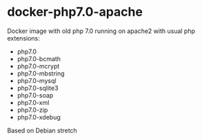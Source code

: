# docker-php7.0-apache
Docker image with old php 7.0 running on apache2 with usual php extensions:

- php7.0
- php7.0-bcmath
- php7.0-mcrypt
- php7.0-mbstring
- php7.0-mysql
- php7.0-sqlite3
- php7.0-soap
- php7.0-xml
- php7.0-zip
- php7.0-xdebug

Based on Debian stretch

